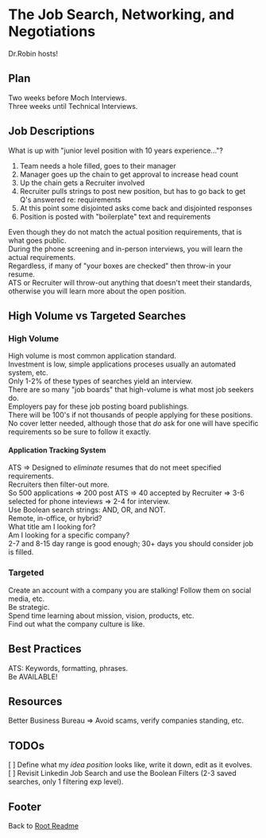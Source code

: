 # The Job Search, Networking, and Negotiations

Dr.Robin hosts!  

## Plan

Two weeks before Moch Interviews.  
Three weeks until Technical Interviews.  

## Job Descriptions

What is up with "junior level position with 10 years experience..."?  

1. Team needs a hole filled, goes to their manager
1. Manager goes up the chain to get approval to increase head count
1. Up the chain gets a Recruiter involved
1. Recruiter pulls strings to post new position, but has to go back to get Q's answered re: requirements
1. At this point some disjointed asks come back and disjointed responses
1. Position is posted with "boilerplate" text and requirements

Even though they do not match the actual position requirements, that is what goes public.  
During the phone screening and in-person interviews, you will learn the actual requirements.  
Regardless, if many of "your boxes are checked" then throw-in your resume.  
ATS or Recruiter will throw-out anything that doesn't meet their standards, otherwise you will learn more about the open position.  

## High Volume vs Targeted Searches

### High Volume

High volume is most common application standard.  
Investment is low, simple applications proceses usually an automated system, etc.  
Only 1-2% of these types of searches yield an interview.  
There are so many "job boards" that high-volume is what most job seekers do.  
Employers pay for these job posting board publishings.  
There will be 100's if not thousands of people applying for these positions.  
No cover letter needed, although those that *do* ask for one will have specific requirements so be sure to follow it exactly.  

#### Application Tracking System

ATS => Designed to *eliminate* resumes that do not meet specified requirements.  
Recruiters then filter-out more.  
So 500 applications => 200 post ATS => 40 accepted by Recruiter => 3-6 selected for phone inteviews => 2-4 for interview.  
Use Boolean search strings: AND, OR, and NOT.  
Remote, in-office, or hybrid?  
What title am I looking for?  
Am I looking for a specific company?  
2-7 and 8-15 day range is good enough; 30+ days you should consider job is filled.  

### Targeted

Create an account with a company you are stalking! Follow them on social media, etc.  
Be strategic.  
Spend time learning about mission, vision, products, etc.  
Find out what the company culture is like.  

## Best Practices

ATS: Keywords, formatting, phrases.  
Be AVAILABLE!  

## Resources

Better Business Bureau => Avoid scams, verify companies standing, etc.  

## TODOs

[ ] Define what my *idea position* looks like, write it down, edit as it evolves.  
[ ] Revisit Linkedin Job Search and use the Boolean Filters (2-3 saved searches, only 1 filtering exp level).  

## Footer

Back to [Root Readme](../README.md)  
